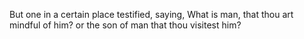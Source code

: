 But one in a certain place testified, saying, What is man, that thou art mindful of him? or the son of man that thou visitest him?
